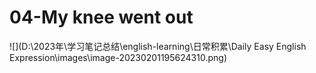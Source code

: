 # 04-My knee went out

![](D:\2023年\学习笔记总结\english-learning\日常积累\Daily Easy English Expression\images\image-20230201195624310.png)


